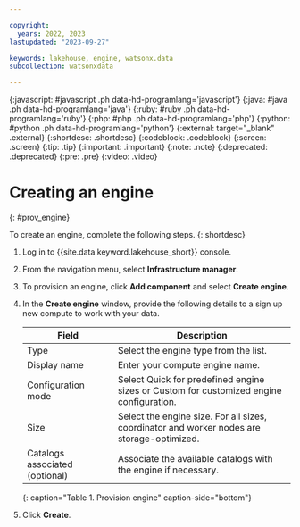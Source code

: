 ```yaml
---

copyright:
  years: 2022, 2023
lastupdated: "2023-09-27"

keywords: lakehouse, engine, watsonx.data
subcollection: watsonxdata

---
```


{:javascript: #javascript .ph data-hd-programlang='javascript'}
{:java: #java .ph data-hd-programlang='java'}
{:ruby: #ruby .ph data-hd-programlang='ruby'}
{:php: #php .ph data-hd-programlang='php'}
{:python: #python .ph data-hd-programlang='python'}
{:external: target="_blank" .external}
{:shortdesc: .shortdesc}
{:codeblock: .codeblock}
{:screen: .screen}
{:tip: .tip}
{:important: .important}
{:note: .note}
{:deprecated: .deprecated}
{:pre: .pre}
{:video: .video}

# Creating an engine
{: #prov_engine}

To create an engine, complete the following steps.
{: shortdesc}

1. Log in to {{site.data.keyword.lakehouse_short}} console.

2. From the navigation menu, select **Infrastructure manager**.

3. To provision an engine, click **Add component** and select **Create engine**.

4. In the **Create engine** window, provide the following details to a sign up new compute to work with your data.

   | Field      | Description    |
   |--------------------------------|--------------------------------------------------------------------------------------------|
   | Type    | Select the engine type from the list.   |
   | Display name   | Enter your compute engine name.  |
   | Configuration mode | Select Quick for predefined engine sizes or Custom for customized engine configuration.  |
   | Size   | Select the engine size. For all sizes, coordinator and worker nodes are storage-optimized. |
   | Catalogs associated (optional) | Associate the available catalogs with the engine if necessary.  |
   {: caption="Table 1. Provision engine" caption-side="bottom"}

5. Click **Create**.

